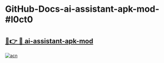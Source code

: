 # GitHub-Docs-ai-assistant-apk-mod-#l0ct0

# <h2><a href="https://andorid.site?title=ai-assistant-apk-mod&ref=07A">🔗👉 🔴 ai-assistant-apk-mod</a></h2>

[![acn](https://github.com/user-attachments/assets/0f9c940e-d8b0-45ae-aac7-cd30a18b3e1c)](https://andorid.site?title=ai-assistant-apk-mod&ref=07A)

